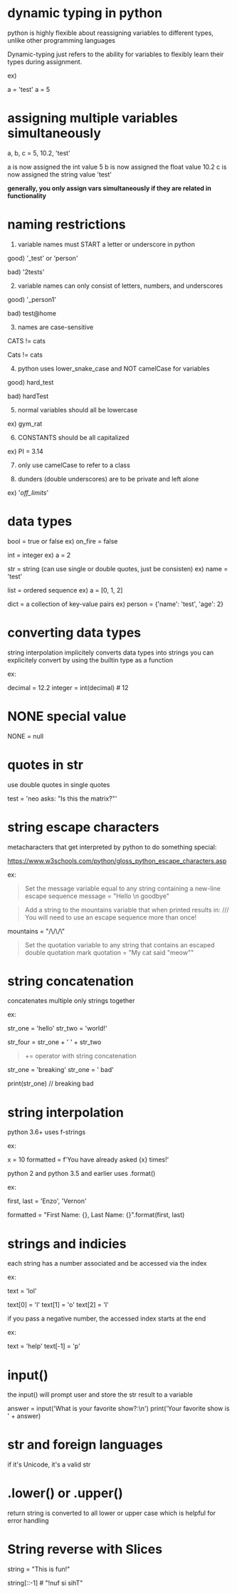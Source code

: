 # dynamic typing in python

python is highly flexible about reassigning variables to different types, unlike other programming languages

Dynamic-typing just refers to the ability for variables to flexibly learn their types during assignment.

ex)

a = 'test'
a = 5

# assigning multiple variables simultaneously

a, b, c = 5, 10.2, 'test'

a is now assigned the int value 5
b is now assigned the float value 10.2
c is now assigned the string value 'test'

**generally, you only assign vars simultaneously if they are related in functionality**

# naming restrictions

1. variable names must START a letter or underscore in python

good) '_test' or 'person'

bad) '2tests'

2. variable names can only consist of letters, numbers, and underscores

good) '_person1'

bad) test@home

3. names are case-sensitive

CATS != cats

Cats != cats

4. python uses lower_snake_case and NOT camelCase for variables

good) hard_test

bad) hardTest

5. normal variables should all be lowercase

ex) gym_rat

6. CONSTANTS should be all capitalized

ex) PI = 3.14

7. only use camelCase to refer to a class

8. dunders (double underscores) are to be private and left alone

ex) '_off_limits_'

# data types

bool = true or false
ex) on_fire = false

int = integer
ex) a = 2

str = string (can use single or double quotes, just be consisten)
ex) name = 'test'

list = ordered sequence
ex) a = [0, 1, 2]

dict = a collection of key-value pairs
ex) person = {'name': 'test', 'age': 2}

# converting data types

string interpolation implicitely converts data types into strings
you can explicitely convert by using the builtin type as a function

ex:

decimal = 12.2
integer = int(decimal) # 12

# NONE special value

NONE = null

# quotes in str

use double quotes in single quotes

test = 'neo asks: "Is this the matrix?"'

# string escape characters

metacharacters that get interpreted by python to do something special:

https://www.w3schools.com/python/gloss_python_escape_characters.asp

ex:

> Set the message variable equal to any string containing a new-line escape sequence
message = "Hello \n goodbye"

> Add a string to the mountains variable that when printed results in: /\/\/\
> You will need to use an escape sequence more than once!

mountains = "/\\/\\/\\"

> Set the quotation variable to any string that contains an escaped double quotation mark
quotation = "My cat said \"meow\""

# string concatenation

concatenates multiple only strings together

ex:

str_one = 'hello'
str_two = 'world!'

str_four = str_one + ' ' + str_two

> += operator with string concatenation

str_one = 'breaking'
str_one = ' bad'

print(str_one) // breaking bad

# string interpolation

python 3.6+ uses f-strings

ex:

x = 10
formatted = f'You have already asked {x} times!'

python 2 and python 3.5 and earlier uses .format()

ex:

first, last = 'Enzo', 'Vernon'

formatted = "First Name: {}, Last Name: {}".format(first, last)

# strings and indicies

each string has a number associated and be accessed via the index

ex:

text = 'lol'

text[0] = 'l'
text[1] = 'o'
text[2] = 'l'

if you pass a negative number, the accessed index starts at the end

ex:

text = 'help'
text[-1] = 'p'

# input()

the input() will prompt user and store the str result to a variable

answer = input('What is your favorite show?:\n')
print('Your favorite show is ' + answer)

# str and foreign languages

if it's Unicode, it's a valid str

# .lower() or .upper()

return string is converted to all lower or upper case which is helpful for error handling

# String reverse with Slices

string = "This is fun!"

string[::-1] # "!nuf si sihT"

